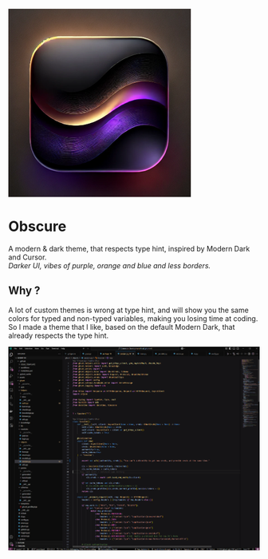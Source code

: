 
![Logo](assets/logo.png)

# Obscure

A modern & dark theme, that respects type hint, inspired by Modern Dark and Cursor.\
*Darker UI, vibes of purple, orange and blue and less borders.*

## Why ?

A lot of custom themes is wrong at type hint, and will show you the same colors for typed and non-typed variables, making you losing time at coding.\
So I made a theme that I like, based on the default Modern Dark, that already respects the type hint.

![Screenshot](assets/editor.png)
